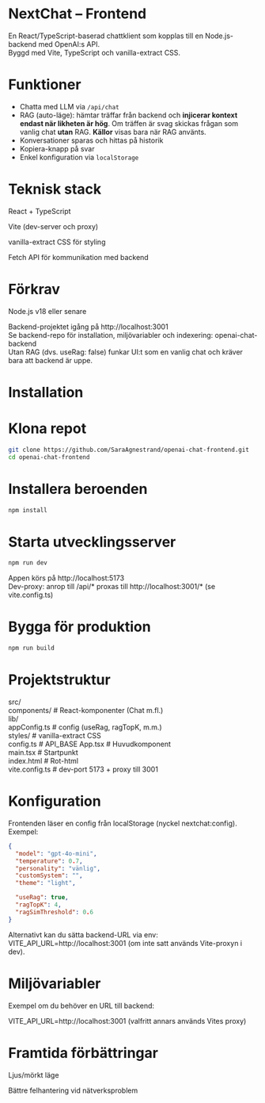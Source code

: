# NextChat – Frontend

En React/TypeScript-baserad chattklient som kopplas till en Node.js-backend med OpenAI:s API.  
Byggd med Vite, TypeScript och vanilla-extract CSS.

# Funktioner

- Chatta med LLM via `/api/chat`
- RAG (auto-läge): hämtar träffar från backend och **injicerar kontext endast när likheten är hög**. 
  Om träffen är svag skickas frågan som vanlig chat **utan** RAG. **Källor** visas bara när RAG använts.
- Konversationer sparas och hittas på historik
- Kopiera-knapp på svar
- Enkel konfiguration via `localStorage`

# Teknisk stack

React + TypeScript

Vite (dev-server och proxy)

vanilla-extract CSS för styling

Fetch API för kommunikation med backend

# Förkrav

Node.js
v18 eller senare

Backend-projektet igång på http://localhost:3001 <br>
Se backend-repo för installation, miljövariabler och indexering: openai-chat-backend <br>
Utan RAG (dvs. useRag: false) funkar UI:t som en vanlig chat och kräver bara att backend är uppe.

# Installation

# Klona repot

```bash
git clone https://github.com/SaraAgnestrand/openai-chat-frontend.git 
cd openai-chat-frontend
```

# Installera beroenden

```bash
npm install
```

# Starta utvecklingsserver
   
```bash
npm run dev
```

Appen körs på http://localhost:5173 <br>
Dev-proxy: anrop till /api/* proxas till http://localhost:3001/* (se vite.config.ts)

# Bygga för produktion

```bash
npm run build
```

# Projektstruktur 
   src/ <br>
   components/ # React-komponenter (Chat m.fl.)<br>
   lib/ <br>
   appConfig.ts # config (useRag, ragTopK, m.m.)<br>
   styles/ # vanilla-extract CSS<br>
   config.ts # API_BASE
   App.tsx # Huvudkomponent<br>
   main.tsx # Startpunkt<br>
   index.html # Rot-html<br>
   vite.config.ts # dev-port 5173 + proxy till 3001<br>

# Konfiguration

Frontenden läser en config från localStorage (nyckel nextchat:config). Exempel:
```json
{
  "model": "gpt-4o-mini",
  "temperature": 0.7,
  "personality": "vänlig",
  "customSystem": "",
  "theme": "light",

  "useRag": true,
  "ragTopK": 4,
  "ragSimThreshold": 0.6  
}
```
Alternativt kan du sätta backend-URL via env:<br>
VITE_API_URL=http://localhost:3001 (om inte satt används Vite-proxyn i dev).

# Miljövariabler 

Exempel om du behöver en URL till backend:

VITE_API_URL=http://localhost:3001 (valfritt annars används Vites proxy)

# Framtida förbättringar 

Ljus/mörkt läge

Bättre felhantering vid nätverksproblem
